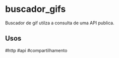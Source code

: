 # buscador_gifs

Buscador de gif utilza a consulta de uma API publica.

## Usos

#http #api #compartilhamento